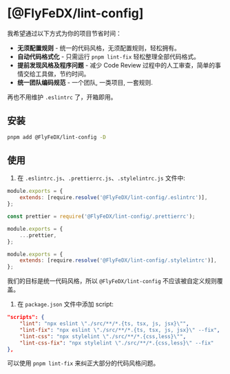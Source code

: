 # [@FlyFeDX/lint-config]

我希望通过以下方式为你的项目节省时间：

-   **无须配置规则** - 统一的代码风格，无须配置规则，轻松拥有。
-   **自动代码格式化** - 只需运行 `pnpm lint-fix` 轻松整理全部代码格式。
-   **提前发现风格及程序问题** - 减少 Code Review 过程中的人工审查，简单的事情交给工具做，节约时间。
-   **统一团队编码规范** - 一个团队, 一类项目, 一套规则.

再也不用维护 `.eslintrc` 了，开箱即用。

## 安装

```bash
pnpm add @FlyFeDX/lint-config -D
```

## 使用

1. 在 `.eslintrc.js`、`.prettierrc.js`、`.stylelintrc.js` 文件中:

```js
module.exports = {
    extends: [require.resolve('@FlyFeDX/lint-config/.eslintrc')],
};
```

```js
const prettier = require('@FlyFeDX/lint-config/.prettierrc');

module.exports = {
    ...prettier,
};
```

```js
module.exports = {
    extends: [require.resolve('@FlyFeDX/lint-config/.stylelintrc')],
};
```

我们的目标是统一代码风格，所以 `@FlyFeDX/lint-config` 不应该被自定义规则覆盖。

1. 在 `package.json` 文件中添加 script:

```json
"scripts": {
    "lint": "npx eslint \"./src/**/*.{ts, tsx, js, jsx}\"",
    "lint-fix": "npx eslint \"./src/**/*.{ts, tsx, js, jsx}\" --fix",
    "lint-css": "npx stylelint \"./src/**/*.{css,less}\"",
    "lint-css-fix": "npx stylelint \"./src/**/*.{css,less}\" --fix"
},
```

可以使用 `pnpm lint-fix` 来纠正大部分的代码风格问题。
